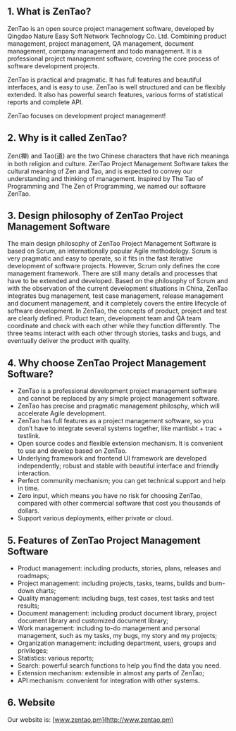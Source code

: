 ## 1. What is ZenTao?

ZenTao is an open source project management software, developed by Qingdao Nature Easy Soft Network Technology Co. Ltd. Combining product management, project management, QA management, document management, company management and todo management. It is a professional project management software, covering the core process of software development projects.


ZenTao is practical and pragmatic. It has full features and beautiful interfaces, and is easy to use. ZenTao is well structured and can be flexibly extended. It also has powerful search features, various forms of statistical reports and complete API.


ZenTao focuses on development project management!

## 2. Why is it called ZenTao?

Zen(禅) and Tao(道) are the two Chinese characters that have rich meanings in both religion and culture. ZenTao Project Management Software takes the cultural meaning of Zen and Tao, and is expected to convey our understanding and thinking of management. Inspired by The Tao of Programming and The Zen of Programming, we named our software ZenTao.

## 3. Design philosophy of ZenTao Project Management Software

The main design philosophy of ZenTao Project Management Software is based on Scrum, an internationally popular Agile methodology. Scrum is very pragmatic and easy to operate, so it fits in the fast iterative development of software projects. However, Scrum only defines the core management framework. There are still many details and processes that have to be extended and developed. Based on the philosophy of Scrum and with the observation of the current development situations in China, ZenTao integrates bug management, test case management, release management and document management, and it completely covers the entire lifecycle of software development. In ZenTao, the concepts of product, project and test are clearly defined. Product team, development team and QA team coordinate and check with each other while they function differently. The three teams interact with each other through stories, tasks and bugs, and eventually deliver the product with quality.

## 4. Why choose ZenTao Project Management Software?

* ZenTao is a professional development project management software and cannot be replaced by any simple project management software.
* ZenTao has precise and pragmatic management philosphy, which will accelerate Agile development.
* ZenTao has full features as a project management software, so you don’t have to integrate several systems together, like mantisbt + trac + testlink.
* Open source codes and flexible extension mechanism. It is convenient to use and develop based on ZenTao.
* Underlying framework and frontend UI framework are developed independently; robust and stable with beautiful interface and friendly interaction.
* Perfect community mechanism; you can get technical support and help in time.
* Zero input, which means you have no risk for choosing ZenTao, compared with other commercial software that cost you thousands of dollars.
* Support various deployments, either private or cloud.


## 5. Features of ZenTao Project Management Software

* Product management: including products, stories, plans, releases and roadmaps;
* Project management: including projects, tasks, teams, builds and burn-down charts;
* Quality management: including bugs, test cases, test tasks and test results;
* Document management: including product document library, project document library and customized document library;
* Work management: including to-do management and personal management, such as my tasks, my bugs, my story and my projects;
* Organization management: including department, users, groups and privileges;
* Statistics: various reports;
* Search: powerful search functions to help you find the data you need.
* Extension mechanism: extensible in almost any parts of ZenTao;
* API mechanism: convenient for integration with other systems.

## 6. Website

Our website is: [www.zentao.pm](http://www.zentao.pm)

